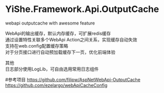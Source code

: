 # YiShe.Framework.Api.OutputCache
webapi outputcache with awesome feature

WebApi的输出缓存，默认内存缓存，可扩展redis缓存   
通过设置特性关联多个WebApi Action之间关系，实现缓存自动失效  
支持在web.config配置缓存策略  
对于分页接口进行自动预加载缓存下一页，优化前端体验  

其他  
日志部分使用LogLib，可自由选用常用日志组件  





#参考项目
https://github.com/filipw/AspNetWebApi-OutputCache   
https://github.com/ezelargo/webApiCacheConfig  
